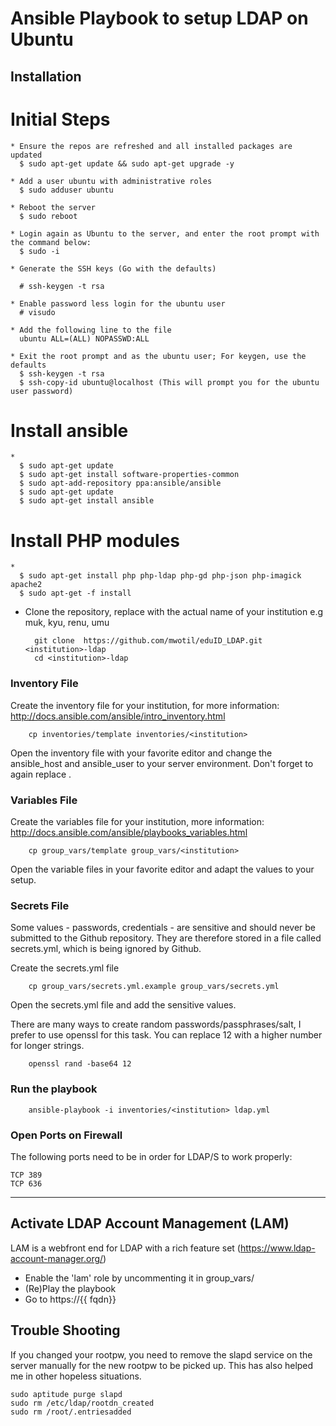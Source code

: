 # Ansible Playbook to setup LDAP on Ubuntu


## Installation

# Initial Steps

    * Ensure the repos are refreshed and all installed packages are updated
      $ sudo apt-get update && sudo apt-get upgrade -y

    * Add a user ubuntu with administrative roles
      $ sudo adduser ubuntu

    * Reboot the server
      $ sudo reboot

    * Login again as Ubuntu to the server, and enter the root prompt with the command below:
      $ sudo -i

    * Generate the SSH keys (Go with the defaults)

      # ssh-keygen -t rsa

    * Enable password less login for the ubuntu user
      # visudo

    * Add the following line to the file
      ubuntu ALL=(ALL) NOPASSWD:ALL

    * Exit the root prompt and as the ubuntu user; For keygen, use the defaults
      $ ssh-keygen -t rsa
      $ ssh-copy-id ubuntu@localhost (This will prompt you for the ubuntu user password)


# Install ansible
    *
      $ sudo apt-get update
      $ sudo apt-get install software-properties-common
      $ sudo apt-add-repository ppa:ansible/ansible
      $ sudo apt-get update
      $ sudo apt-get install ansible

# Install PHP modules
    *
      $ sudo apt-get install php php-ldap php-gd php-json php-imagick apache2
      $ sudo apt-get -f install


* Clone the repository, replace <institution> with the actual name of your institution e.g muk, kyu, renu, umu

        git clone  https://github.com/mwotil/eduID_LDAP.git <institution>-ldap
        cd <institution>-ldap

### Inventory File

Create the inventory file for your institution, for more information: http://docs.ansible.com/ansible/intro_inventory.html

        cp inventories/template inventories/<institution>

Open the inventory file with your favorite editor and change the ansible_host and ansible_user to your server environment. Don't forget to again replace <institution>.

### Variables File

Create the variables file for your institution, more information: http://docs.ansible.com/ansible/playbooks_variables.html

        cp group_vars/template group_vars/<institution>

Open the variable files in your favorite editor and adapt the values to your setup.


### Secrets File

Some values - passwords, credentials - are sensitive and should never be submitted to the Github repository. They are therefore stored in a file called secrets.yml, which is being ignored by Github.

Create the secrets.yml file

        cp group_vars/secrets.yml.example group_vars/secrets.yml

Open the secrets.yml file and add the sensitive values.

There are many ways to create random passwords/passphrases/salt, I prefer to use openssl for this task. You can replace 12 with a higher number for longer strings.

        openssl rand -base64 12


### Run the playbook

        ansible-playbook -i inventories/<institution> ldap.yml



### Open Ports on Firewall

The following ports need to be in order for LDAP/S to work properly:
```
TCP 389
TCP 636
```

----


## Activate LDAP Account Management (LAM)

LAM is a webfront end for LDAP with a rich feature set (https://www.ldap-account-manager.org/)

* Enable the 'lam' role by uncommenting it in group_vars/<institution>
* (Re)Play the playbook
* Go to https://{{ fqdn}}



## Trouble Shooting

If you changed your rootpw, you need to remove the slapd service on the server manually for the new rootpw to be picked up. This has also helped me in other hopeless situations.

```
sudo aptitude purge slapd
sudo rm /etc/ldap/rootdn_created
sudo rm /root/.entriesadded
```

